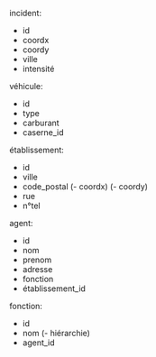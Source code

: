 incident:
- id
- coordx
- coordy
- ville
- intensité

véhicule:
- id
- type
- carburant
- caserne_id

établissement:
- id
- ville
- code_postal
(- coordx)
(- coordy)
- rue
- n°tel

agent:
- id
- nom
- prenom
- adresse
- fonction
- établissement_id

fonction:
- id
- nom
(- hiérarchie)
- agent_id
